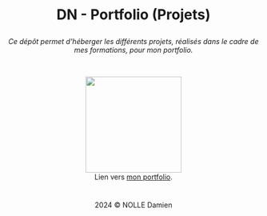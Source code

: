# <p align="center">DN - Portfolio (Projets)</p>

_<p align="center">Ce dépôt permet d'héberger les différents projets, réalisés dans le cadre de mes formations, pour mon portfolio.</p>_

</br>

<p align="center"><img width="192" height="192" src="https://cloud.dnolle-dev.fr/dn-portfolio-readme192.png"><br/>Lien vers <a href="https://dnolle-dev.fr/">mon portfolio</a>.</p>

#

<p align="center">2024 © NOLLE Damien</p>
